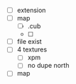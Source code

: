  - [ ] extension
 - [ ] map
	 - [ ] .cub
	 - [ ] 
 - [ ] file exist
 - [ ] 4 textures
	 - [ ] xpm
	 - [ ] no dupe north
 - [ ] map